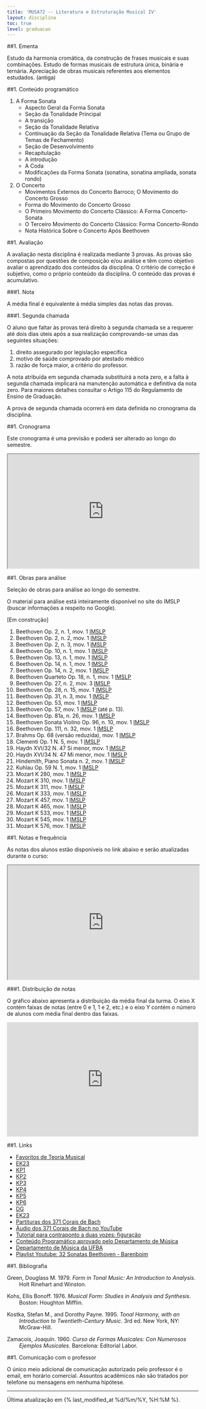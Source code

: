 ```yaml
---
title: 'MUSA72 -- Literatura e Estruturação Musical IV'
layout: disciplina
toc: true
level: graduacao
---
```


##1. Ementa

Estudo da harmonia cromática, da construção de frases musicais e suas
combinações. Estudo de formas musicais de estrutura única, binária e
ternária. Apreciação de obras musicais referentes aos elementos
estudados. (antiga)

<!--FIXME: adicionar objetivos-->

##1. Conteúdo programático

  1. A Forma Sonata
      * Aspecto Geral da Forma Sonata
      * Seção da Tonalidade Principal
      * A transição
      * Seção da Tonalidade Relativa
      * Continuação da Seção da Tonalidade Relativa (Tema ou Grupo de
        Temas de Fechamento)
      * Seção de Desenvolvimento
      * Recapitulação
      * A introdução
      * A Coda
      * Modificações da Forma Sonata (sonatina, sonatina ampliada,
        sonata rondo)
  2. O Concerto
      * Movimentos Externos do Concerto Barroco; O Movimento do
        Concerto Grosso
      * Forma do Movimento do Concerto Grosso
      * O Primeiro Movimento do Concerto Clássico: A Forma
        Concerto-Sonata
      * O Terceiro Movimento do Concerto Clássico: Forma
        Concerto-Rondo
      * Nota Histórica Sobre o Concerto Após Beethoven

##1. Avaliação

A avaliação nesta disciplina é realizada mediante 3 provas. As provas
são compostas por questões de composição e/ou análise e têm como
objetivo avaliar o aprendizado dos conteúdos da disciplina. O critério
de correção é subjetivo, como o próprio conteúdo da disciplina. O
conteúdo das provas é acumulativo.

###1. Nota

A média final é equivalente à média simples das notas das provas.

###1. Segunda chamada

O aluno que faltar às provas terá direito à segunda chamada se a
requerer até dois dias úteis após a sua realização comprovando-se umas
das seguintes situações:

  1. direito assegurado por legislação específica
  2. motivo de saúde comprovado por atestado médico
  3. razão de força maior, a critério do professor.

A nota atribuída em segunda chamada substituirá a nota zero, e a falta
à segunda chamada implicará na manutenção automática e definitiva da
nota zero. Para maiores detalhes consultar o Artigo 115 do Regulamento
de Ensino de Graduação.

A prova de segunda chamada ocorrerá em data definida no cronograma da
disciplina.

##1. Cronograma

Este cronograma é uma previsão e poderá ser alterado ao longo do
semestre.

<iframe
src="https://docs.google.com/spreadsheets/d/e/2PACX-1vSFJd6AVK1yqXBc_VGyrFlWCH2W0INq1LZ6hc2asD-nWFc7vlaHWrP5nxSR0SDhVPfdwb6P5V0oF3kW/pubhtml?gid=2015781779&amp;single=true&amp;widget=true&amp;headers=false"
width="100%" height="300"></iframe>


##1. Obras para análise

Seleção de obras para análise ao longo do semestre.

O material para análise está inteiramente disponível no site do IMSLP
(buscar informações a respeito no Google).

[Em construção]

<!-- Com links quebrados imslp
  1. Beethoven Op. 2, n. 1, mov. 1 [http://bit.ly/2ivopk5](http://bit.ly/2ivopk5)
  2. Beethoven Op. 2, n. 2, mov. 1 [http://bit.ly/2k3NkM6](http://bit.ly/2k3NkM6)
  3. Beethoven Op. 2, n. 3, mov. 1 [http://bit.ly/2k1wPQJ](http://bit.ly/2k1wPQJ)
  4. Beethoven Op. 14, n. 1, mov. 1 [http://bit.ly/2iu8FxK](http://bit.ly/2iu8FxK)
  5. Beethoven Op. 14, n. 2, mov. 1 [http://bit.ly/2k3O9EG](http://bit.ly/2k3O9EG)
  6. Beethoven Quarteto Op. 18, n. 1, mov. 1 [http://bit.ly/2gW4mea](http://bit.ly/2gW4mea)
  7. Beethoven Op. 27, n. 2, mov. 3 [http://bit.ly/2uQiDh5](http://bit.ly/2uQiDh5)
  8. Beethoven Op. 28, n. 15, mov. 1 [http://bit.ly/2k4fAOU](http://bit.ly/2k4fAOU)
  9. Beethoven Sonata Violino Op. 96, n. 10, mov. 1 [http://bit.ly/2k4B9if](http://bit.ly/2k4B9if)
 10. Beethoven Op. 111, n. 32, mov. 1 [http://bit.ly/2k3boiu](http://bit.ly/2k3boiu)
 11. Brahms Op. 68 (versão reduzida), mov. 1 [http://bit.ly/2jShA9W](http://bit.ly/2jShA9W)
 12. Clementi Op. 1 N. 5, mov. 1 [http://bit.ly/2yWl8AD](http://bit.ly/2yWl8AD)
 13. Haydn XVI/32 N. 47 Si menor, mov. 1 [http://bit.ly/2itA6Ys](http://bit.ly/2itA6Ys)
 14. Hindemith, Piano Sonata n. 2, mov. 1 [http://bit.ly/2DKqajR](http://bit.ly/2DKqajR)
 15. Kuhlau Op. 59 N. 1, mov. 1 [http://bit.ly/2it8Yc8](http://bit.ly/2it8Yc8)
 16. Mozart K 280, mov. 1 [http://bit.ly/2yWqufe](http://bit.ly/2yWqufe)
 17. Mozart K 310, mov. 1 [http://bit.ly/2k4BDoz](http://bit.ly/2k4BDoz)
 18. Mozart K 333, mov. 1 [http://bit.ly/2yYLLFk](http://bit.ly/2yYLLFk)
 19. Mozart K 465, mov. 1 [http://bit.ly/2yVciTX](http://bit.ly/2yVciTX)
 20. Mozart K 545, mov. 1 [http://bit.ly/2itGEpW](http://bit.ly/2itGEpW)
-->

1. Beethoven Op. 2, n. 1, mov. 1 [IMSLP](http://ks4.imslp.net/files/imglnks/usimg/8/85/IMSLP243106-PMLP01446-Beethoven,_Ludwig_van-Werke_Breitkopf_Kalmus_Band_20_B124_Op_2_No_1_scan.pdf)
1. Beethoven Op. 2, n. 2, mov. 1 [IMSLP](http://imslp.simssa.ca/files/imglnks/usimg/7/72/IMSLP243107-PMLP01413-Beethoven,_Ludwig_van-Werke_Breitkopf_Kalmus_Band_20_B125_Op_2_No_2_scan.pdf)
1. Beethoven Op. 2, n. 3, mov. 1 [IMSLP](http://ks4.imslp.net/files/imglnks/usimg/9/96/IMSLP243110-PMLP01414-Beethoven,_Ludwig_van-Werke_Breitkopf_Kalmus_Band_20_B126_Op_2_No_3_scan.pdf)
1. Beethoven Op. 10, n. 1, mov. 1 [IMSLP](http://ks4.imslp.net/files/imglnks/usimg/c/cd/IMSLP243114-PMLP01407-Beethoven,_Ludwig_van-Werke_Breitkopf_Kalmus_Band_20_B128_Op_10_No_1_scan.pdf)
1. Beethoven Op. 13, n. 1, mov. 1 [IMSLP](http://ks4.imslp.info/files/imglnks/usimg/e/ee/IMSLP243128-PMLP01410-Beethoven,_Ludwig_van-Werke_Breitkopf_Kalmus_Band_20_B131_Op_13_scan.pdf)
1. Beethoven Op. 14, n. 1, mov. 1 [IMSLP](http://ks4.imslp.net/files/imglnks/usimg/9/9f/IMSLP243295-PMLP01411-Beethoven,_Ludwig_van-Werke_Breitkopf_Kalmus_Band_20_B132_Op_14_No_1_scan.pdf)
1. Beethoven Op. 14, n. 2, mov. 1 [IMSLP](http://ks4.imslp.net/files/imglnks/usimg/b/b0/IMSLP243296-PMLP01412-Beethoven,_Ludwig_van-Werke_Breitkopf_Kalmus_Band_20_B133_Op_14_No_2_scan.pdf)
1. Beethoven Quarteto Op. 18, n. 1, mov. 1 [IMSLP](http://ks.imslp.net/files/imglnks/usimg/7/7f/IMSLP04755-Beethoven_-_String_Quartet_No.1_Dover.pdf)
1. Beethoven Op. 27, n. 2, mov. 3  [IMSLP](http://ks.imslp.net/files/imglnks/usimg/1/19/IMSLP51726-PMLP01458-Beethoven_Werke_Breitkopf_Serie_16_No_137_Op_27_No_2.pdf)
1. Beethoven Op. 28, n. 15, mov. 1 [IMSLP](http://imslp.simssa.ca/files/imglnks/usimg/2/24/IMSLP51727-PMLP01460-Beethoven_Werke_Breitkopf_Serie_16_No_138_Op_28.pdf)
1. Beethoven Op. 31, n. 3, mov. 1 [IMSLP](http://ks.imslp.net/files/imglnks/usimg/6/6f/IMSLP51740-PMLP01469-Beethoven_Werke_Breitkopf_Serie_16_No_141_Op_31_No_3.pdf)
1. Beethoven Op. 53, mov. 1 [IMSLP](http://ks4.imslp.info/files/imglnks/usimg/a/a8/IMSLP51748-PMLP01474-Beethoven_Werke_Breitkopf_Serie_16_No_144_Op_53.pdf)
1. Beethoven Op. 57, mov. 1 [IMSLP](http://ks.imslp.net/files/imglnks/usimg/0/01/IMSLP51795-PMLP01480-Beethoven_Werke_Breitkopf_Serie_16_No_146_Op_57.pdf) (até p. 13).
1. Beethoven Op. 81a, n. 26, mov. 1 [IMSLP](http://ks4.imslp.info/files/imglnks/usimg/b/b9/IMSLP51798-PMLP01483-Beethoven_Werke_Breitkopf_Serie_16_No_149_Op_81a.pdf)
1. Beethoven Sonata Violino Op. 96, n. 10, mov. 1 [IMSLP](http://ks4.imslp.info/files/imglnks/usimg/a/a8/IMSLP52024-PMLP10444-Beethoven_Werke_Breitkopf_Serie_12_No_101_Op_96.pdf)
1. Beethoven Op. 111, n. 32, mov. 1 [IMSLP](http://ks.imslp.net/files/imglnks/usimg/7/7e/IMSLP51811-PMLP01489-Beethoven_Werke_Breitkopf_Serie_16_No_155_Op_111.pdf)
1. Brahms Op. 68 (versão reduzida), mov. 1 [IMSLP](http://ks.imslp.net/files/imglnks/usimg/7/72/IMSLP12057-Brahms-Singer_-_Symphony_No.1.pdf)
1. Clementi Op. 1 N. 5, mov. 1 [IMSLP](http://ks.imslp.info/files/imglnks/usimg/3/3b/IMSLP02848-Clementi_1_5.pdf)
1. Haydn XVI/32 N. 47 Si menor, mov. 1 [IMSLP](http://ks.imslp.net/files/imglnks/usimg/1/12/IMSLP00148-Haydn_-_Piano_Sonata_No_32_in_b.pdf)
1. Haydn XVI/34 N. 47 Mi menor, mov. 1 [IMSLP](http://ks4.imslp.info/files/imglnks/usimg/e/ef/IMSLP00150-Haydn_-_Piano_Sonata_No_34_in_e.pdf)
1. Hindemith, Piano Sonata n. 2, mov. 1 [IMSLP](http://petruccilibrary.ca/files/imglnks/caimg/2/28/IMSLP422919-PMLP501630-hindemithpianosonatano.2score(FE).pdf)
1. Kuhlau Op. 59 N. 1, mov. 1 [IMSLP](http://ks4.imslp.info/files/imglnks/usimg/9/97/IMSLP481807-PMLP780856-kuhlausonatinasforthepianovol.IOp.59No.1.pdf)
1. Mozart K 280, mov. 1 [IMSLP](http://ks.imslp.net/files/imglnks/usimg/6/6f/IMSLP56311-PMLP01832-Mozart_Werke_Breitkopf_Serie_20_KV280.pdf)
1. Mozart K 310, mov. 1 [IMSLP](http://ks4.imslp.info/files/imglnks/usimg/b/be/IMSLP56317-PMLP01843-Mozart_Werke_Breitkopf_Serie_20_KV310.pdf)
1. Mozart K 311, mov. 1 [IMSLP](http://ks4.imslp.info/files/imglnks/usimg/f/f9/IMSLP56318-PMLP01842-Mozart_Werke_Breitkopf_Serie_20_KV311.pdf)
1. Mozart K 333, mov. 1 [IMSLP](http://ks4.imslp.info/files/imglnks/usimg/a/a0/IMSLP56440-PMLP01849-Mozart_Werke_Breitkopf_Serie_20_KV333.pdf)
1. Mozart K 457, mov. 1 [IMSLP](http://ks.imslp.net/files/imglnks/usimg/0/06/IMSLP56441-PMLP01852-Mozart_Werke_Breitkopf_Serie_20_KV457.pdf)
1. Mozart K 465, mov. 1 [IMSLP](http://ks4.imslp.info/files/imglnks/usimg/8/82/IMSLP01799-Mozart_-_String_Quartet_No.19_Score.pdf)
1. Mozart K 533, mov. 1 [IMSLP](http://ks4.imslp.info/files/imglnks/usimg/b/b9/IMSLP56707-PMLP01854-Mozart_Werke_Breitkopf_Serie_22_KV533.pdf)
1. Mozart K 545, mov. 1 [IMSLP](http://ks4.imslp.info/files/imglnks/usimg/a/a9/IMSLP56442-PMLP01855-Mozart_Werke_Breitkopf_Serie_20_KV545.pdf)
1. Mozart K 576, mov. 1 [IMSLP](http://ks4.imslp.info/files/imglnks/usimg/e/e8/IMSLP56445-PMLP01859-Mozart_Werke_Breitkopf_Serie_20_KV576.pdf)

##1. Notas e frequência

As notas dos alunos estão disponíveis no link abaixo e serão
atualizadas durante o curso:

<iframe
src="https://docs.google.com/spreadsheets/d/e/2PACX-1vQs-fgYyBiRz2ZoTPhGevkW7WRFrIEfwZtdsJ55nDu_eqOHiGL8rCkYsMtuEqJKOKaTHcyQ0bSiVXoN/pubhtml?gid=1273769576&amp;single=true&amp;widget=true&amp;headers=false"
width="100%" height="300"></iframe>

###1. Distribuição de notas

O gráfico abaixo apresenta a distribuição da média final da turma. O
eixo X contém faixas de notas (entre 0 e 1, 1 e 2, etc.) e o eixo Y
contém o número de alunos com média final dentro das faixas.

<iframe seamless frameborder="0" scrolling="no"
src="https://docs.google.com/spreadsheets/d/e/2PACX-1vQs-fgYyBiRz2ZoTPhGevkW7WRFrIEfwZtdsJ55nDu_eqOHiGL8rCkYsMtuEqJKOKaTHcyQ0bSiVXoN/pubchart?oid=641992382&amp;format=interactive"
width="100%" height="300"></iframe>

##1. Links

 - [Favoritos de Teoria Musical](https://www.diigo.com/outliner/3l23ej/Teoria-Musical?key=lzekmogriv)
 - [EK23](https://www.dropbox.com/s/0jnmmmh57lvt2j6/ek23.pdf?dl=0)
 - [KP1](https://www.dropbox.com/s/e1b1ae3ia3gzczs/kostka-1.pdf)
 - [KP2](https://www.dropbox.com/s/54qp5r28nj6tygi/kostka-2.pdf)
 - [KP3](https://www.dropbox.com/s/phezrz5yd83606c/kostka-3.pdf)
 - [KP4](https://www.dropbox.com/s/5b44zanef3kxhcd/kostka-4.pdf)
 - [KP5](https://www.dropbox.com/s/cyvy9da9vsk29o6/kostka-5.pdf)
 - [KP6](https://www.dropbox.com/s/ruqvkfqte6zbal4/kostka-6.pdf)
 - [DG](https://www.dropbox.com/s/sjp4axx10ebcjct/dg.pdf)
 - [EK23](https://www.dropbox.com/s/0jnmmmh57lvt2j6/ek23.pdf)
 - [Partituras dos 371 Corais de Bach](http://bit.ly/2Go5uCV)
 - [Áudio dos 371 Corais de Bach no YouTube](https://www.youtube.com/watch?v=Jp4v99F4Kac&list=PL6QFt5ca_y9kPKJZS9vgpgSAPDj1eN3lh)
 - [Tutorial para contraponto a duas vozes: figuração](http://www.youtube.com/watch?v=i1mZ7SibDZ0)
 - [Conteúdo Programático aprovado pelo Departamento de Música](http://dmusufba.com/docs/conteudos/pdf/MUSA72%20LEM%20IV.pdf)
 - [Departamento de Música da UFBA](http://dmusufba.com)
 - [Playlist Youtube: 32 Sonatas Beethoven - Barenboim](https://www.youtube.com/watch?v=nS3YwjOAekc&list=PLaO5yzGGmlgEncr13JjVJA-hG4VXtXA6S)


##1. Bibliografia

<!-- mendeley type="folders" id="2a50eba5-8599-484a-8c0c-1819e67886eb" sortby="authors" csl="http://genosmus.com/wp-content/plugins/mendeleyplugin/style/chicago-author-date.csl" -->

<p style="margin-left: 24pt; text-indent: -24.0pt;"> Green, Douglass
  M. 1979. <i>Form in Tonal Music: An Introduction to
  Analysis</i>. Holt Rinehart and Winston.  </p>

<p style="margin-left: 24pt; text-indent: -24.0pt;"> Kohs, Ellis
  Bonoff. 1976. <i>Musical Form: Studies in Analysis and
  Synthesis</i>. Boston: Houghton Mifflin.  </p>

<p style="margin-left: 24pt; text-indent: -24.0pt;"> Kostka, Stefan
  M., and Dorothy Payne. 1995. <i>Tonal Harmony, with an Introduction
  to Twentieth-Century Music</i>. 3rd ed. New York, NY: McGraw-Hill.
  </p>

<p style="margin-left: 24pt; text-indent: -24.0pt;"> Zamacois,
  Joaquín. 1960. <i>Curso de Formas Musicales: Con Numerosos Ejemplos
  Musicales</i>. Barcelona: Editorial Labor.  </p>

##1. Comunicação com o professor

O único meio adicional de comunicação autorizado pelo professor é o
email, em horário comercial. Assuntos acadêmicos não são tratados por
telefone ou mensagens em nenhuma hipótese.

<hr>

Última atualização em {% last_modified_at %d/%m/%Y, %H:%M %}.
